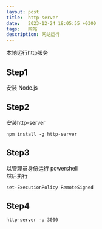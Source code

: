 ```yaml
---
layout: post
title:  http-server
date:   2023-12-24 18:05:55 +0300
tags:   网站
description: 网站运行                                                                                                                                            
---
```


本地运行http服务

## Step1

安装 Node.js

## Step2

安装http-server
```
npm install -g http-server
```

## Step3

以管理员身份运行 powershell   
然后执行
```
set-ExecutionPolicy RemoteSigned
```
## Step4

```
http-server -p 3000
```
